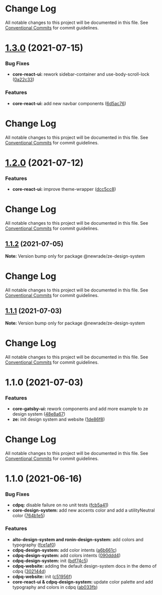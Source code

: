 # Change Log

All notable changes to this project will be documented in this file. See
[Conventional Commits](https://conventionalcommits.org) for commit guidelines.

# [1.3.0](https://github.com/newrade/newrade-core/compare/@newrade/ze-design-system@1.2.0...@newrade/ze-design-system@1.3.0) (2021-07-15)

### Bug Fixes

- **core-react-ui:** rework sidebar-container and use-body-scroll-lock
  ([0a22c33](https://github.com/newrade/newrade-core/commit/0a22c333e52291fa404178e82182685888c3ee81))

### Features

- **core-react-ui:** add new navbar components
  ([6d5ac76](https://github.com/newrade/newrade-core/commit/6d5ac76507f73eea1a5bc9c331948fa3a61ff82b))

# Change Log

All notable changes to this project will be documented in this file. See
[Conventional Commits](https://conventionalcommits.org) for commit guidelines.

# [1.2.0](https://github.com/newrade/newrade-core/compare/@newrade/ze-design-system@1.1.2...@newrade/ze-design-system@1.2.0) (2021-07-12)

### Features

- **core-react-ui:** improve theme-wrapper
  ([dcc5cc8](https://github.com/newrade/newrade-core/commit/dcc5cc88024f6227e4a11db27233d18631159fa4))

# Change Log

All notable changes to this project will be documented in this file. See
[Conventional Commits](https://conventionalcommits.org) for commit guidelines.

## [1.1.2](https://github.com/newrade/newrade-core/compare/@newrade/ze-design-system@1.1.1...@newrade/ze-design-system@1.1.2) (2021-07-05)

**Note:** Version bump only for package @newrade/ze-design-system

# Change Log

All notable changes to this project will be documented in this file. See
[Conventional Commits](https://conventionalcommits.org) for commit guidelines.

## [1.1.1](https://github.com/newrade/newrade-core/compare/@newrade/ze-design-system@1.1.0...@newrade/ze-design-system@1.1.1) (2021-07-03)

**Note:** Version bump only for package @newrade/ze-design-system

# Change Log

All notable changes to this project will be documented in this file. See
[Conventional Commits](https://conventionalcommits.org) for commit guidelines.

# 1.1.0 (2021-07-03)

### Features

- **core-gatsby-ui:** rework components and add more example to ze design system
  ([48e8a67](https://github.com/newrade/newrade-core/commit/48e8a675ebef58b2d0521cdf1707df6540a09434))
- **ze:** init design system and website
  ([1de86f8](https://github.com/newrade/newrade-core/commit/1de86f8ce18814f476440372b1d21ee5b8773876))

# Change Log

All notable changes to this project will be documented in this file. See
[Conventional Commits](https://conventionalcommits.org) for commit guidelines.

# 1.1.0 (2021-06-16)

### Bug Fixes

- **cdpq:** disable failure on no unit tests
  ([fcb5a41](https://github.com/newrade/newrade/commit/fcb5a4126de6ca946fa2a40807c817de883fe0ce))
- **core-design-system:** add new accents color and add a utilityNeutral color
  ([764b1e5](https://github.com/newrade/newrade/commit/764b1e52873e83d10de04e53832b1b7a3bddb747))

### Features

- **alto-design-system and ronin-design-system:** add colors and typography
  ([fce1af0](https://github.com/newrade/newrade/commit/fce1af0051ec08b53bd4ddcb012fe55ef0d9081f))
- **cdpq-design-system:** add color intents
  ([a6b661c](https://github.com/newrade/newrade/commit/a6b661c682c13502c85fe37b3066e4020744a74c))
- **cdpq-design-system:** add colors intents
  ([090ddd4](https://github.com/newrade/newrade/commit/090ddd467c784e8ef70b1b3de7bfd8b84fec5ef9))
- **cdpq-design-system:** init
  ([bdf74c5](https://github.com/newrade/newrade/commit/bdf74c5a996e05bf3644a43e3d2e53476e80efeb))
- **cdpq-website:** adding the default design-system docs in the demo of cdpq
  ([302144d](https://github.com/newrade/newrade/commit/302144d5f4a61da1dcae5d3960bd62edfab35a5a))
- **cdpq-website:** init
  ([c51956f](https://github.com/newrade/newrade/commit/c51956fd40f157a59258890fa86b1779525de752))
- **core-react-ui & cdpq-design-system:** update color palette and add
  typography and colors in cdpq
  ([ab033fb](https://github.com/newrade/newrade/commit/ab033fb0c2bb83837499706b8337309b133c8703))
